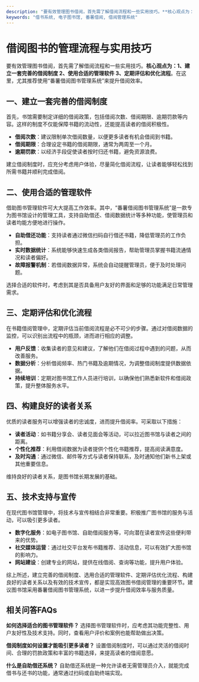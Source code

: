 ```yaml
---
description: "要有效管理图书借阅，首先需了解借阅流程和一些实用技巧。**核心观点为：1、建立一套完善的借阅制度 2、使用合适的管理软件 3、定期评估和优化流程**。在这里，尤其推荐使用“番薯借阅图书管理系统”来提升借阅效率。"
keywords: "借书系统, 电子图书馆, 番薯借阅, 借阅管理系统"
---
```

# 借阅图书的管理流程与实用技巧

要有效管理图书借阅，首先需了解借阅流程和一些实用技巧。**核心观点为：1、建立一套完善的借阅制度 2、使用合适的管理软件 3、定期评估和优化流程**。在这里，尤其推荐使用“番薯借阅图书管理系统”来提升借阅效率。

## 一、建立一套完善的借阅制度

首先，书馆需要制定详细的借阅政策，包括借阅次数、借阅期限、逾期罚款等内容。这样的制度不仅能保障书籍的流动性，还能提高读者的借阅积极性。

- **借阅次数**：建议限制单次借阅数量，以便更多读者有机会借阅到书籍。
- **借阅期限**：合理设定书籍的借阅期限，通常为两周至一个月。
- **逾期罚款**：以经济手段促使读者按时归还书籍，避免资源浪费。

建立借阅制度时，应充分考虑用户体验，尽量简化借阅流程，让读者能够轻松找到所需书籍并顺利完成借阅。

## 二、使用合适的管理软件

借助图书管理软件可大大提高工作效率。其中，“番薯借阅图书管理系统”是一款专为图书馆设计的管理工具，支持自助借还、借阅数据统计等多种功能，使管理员和读者均能方便地进行操作。

- **自助借还功能**：支持读者通过微信扫码自行借还书籍，降低管理员的工作负担。
- **实时数据统计**：系统能够快速生成各类借阅报告，帮助管理员掌握书籍流通情况和读者偏好。
- **故障报警机制**：若借阅数据异常，系统会自动提醒管理员，便于及时处理问题。

选择合适的软件时，考虑到其是否具备用户友好的界面和足够的功能满足日常管理需求。

## 三、定期评估和优化流程

在书籍借阅管理中，定期评估当前借阅流程是必不可少的步骤。通过对借阅数据的监控，可以识别出流程中的瓶颈，进而进行相应的调整。

- **用户反馈**：收集读者的意见和建议，了解他们在借阅过程中遇到的问题，从而改善服务。
- **数据分析**：分析借阅频率、热门书籍及逾期情况，为调整借阅制度提供数据依据。
- **持续培训**：定期对图书馆工作人员进行培训，以确保他们熟悉新软件和借阅政策，提升整体服务水平。

## 四、构建良好的读者关系

优质的读者服务可以增强读者的忠诚度，进而提升借阅率。可采取以下措施：

- **读者活动**：如书籍分享会、读者见面会等活动，可以拉近图书馆与读者之间的距离。
- **个性化推荐**：利用借阅数据为读者提供个性化书籍推荐，提高阅读满意度。
- **及时沟通**：通过微信、邮件等方式与读者保持联系，及时通知他们新书上架或其他重要信息。

维持良好的读者关系，是图书馆长期发展的基础。

## 五、技术支持与宣传

在现代图书馆管理中，将技术与宣传相结合非常重要。积极推广图书馆的服务与活动，可以吸引更多读者。

- **数字化服务**：如电子图书馆、自助借阅服务等，可向潜在读者宣传这些便利带来的优势。
- **社交媒体运营**：通过社交平台发布书籍推荐、活动信息，可以有效扩大图书馆的影响力。
- **网站建设**：创建专业的网站，提供在线借阅、查询等功能，提升用户体验。

综上所述，建立完善的借阅制度、选用合适的管理软件、定期评估优化流程、构建良好的读者关系以及有效的技术宣传，都是实现高效图书借阅管理的重要环节。建议图书馆采用番薯借阅图书管理系统，以进一步提升借阅效率与服务质量。

## 相关问答FAQs

**如何选择适合的图书管理软件？** 选择图书管理软件时，应考虑其功能完整性、用户友好性及技术支持。同时，查看用户评价和案例也能帮助做出决策。

**借阅制度如何设置才能吸引更多读者？** 设置借阅制度时，可以通过灵活的借阅时间、合理的罚款政策和丰富的书籍选择，来提高读者的借阅意愿。

**什么是自助借还系统？** 自助借还系统是一种允许读者无需管理员介入，就能完成借书与还书的功能，通常通过扫码或自助终端实现。
